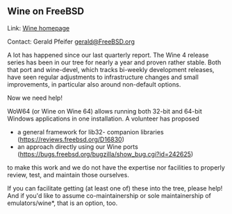 ## Wine on FreeBSD ##

Link:	 [Wine homepage](https://www.winehq.org)  

Contact: Gerald Pfeifer <gerald@FreeBSD.org>  

A lot has happened since our last quarterly report.  The Wine 4
release series has been in our tree for nearly a year and proven
rather stable.  Both that port and wine-devel, which tracks
bi-weekly development releases, have seen regular adjustments to
infrastructure changes and small improvements, in particular also
around non-default options.

Now we need help!

WoW64 (or Wine on Wine 64) allows running both 32-bit and 64-bit
Windows applications in one installation.  A volunteer has proposed

 * a general framework for lib32- companion libraries
   (https://reviews.freebsd.org/D16830)
 * an approach directly using our Wine ports
   (https://bugs.freebsd.org/bugzilla/show_bug.cgi?id=242625)

to make this work and we do not have the expertise nor facilities to
properly review, test, and maintain those ourselves.

If you can facilitate getting (at least one of) these into the tree,
please help!  And if you'd like to assume co-maintainership or sole
maintainership of emulators/wine*, that is an option, too.
